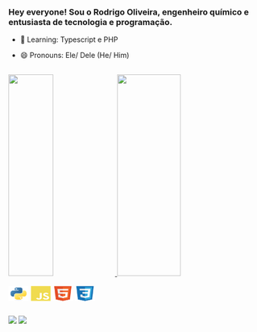 ### Hey everyone! Sou o Rodrigo Oliveira, engenheiro químico e entusiasta de tecnologia e programação.

- 🌱 Learning: Typescript e PHP
- 😄 Pronouns: Ele/ Dele (He/ Him)

  ##

<div>
  <a href="https://github.com/the-rodrigo"></a>
  <a href="https://github.com/anuraghazra/github-readme-stats">
    <img height=400px width=42% src="https://github-readme-stats.vercel.app/api?username=the-rodrigo&show_icons=true&theme=tokyonight" />
  </a>
  <a href="https://github.com/anuraghazra/convoychat">
    <img height=400px width=50% src="https://github-readme-stats.vercel.app/api/top-langs/?username=the-rodrigo&layout=compact&theme=tokyonight" />
  </a>
</div>

<div style="display: inline_block"><br>
  <img align="center" alt="Rod-Python" height="30" width="40" src="https://raw.githubusercontent.com/devicons/devicon/master/icons/python/python-original.svg">
  <img align="center" alt="Rod-Js" height="30" width="40" src="https://raw.githubusercontent.com/devicons/devicon/master/icons/javascript/javascript-plain.svg">  
  <img align="center" alt="Rod-HTML" height="30" width="40" src="https://raw.githubusercontent.com/devicons/devicon/master/icons/html5/html5-original.svg">
  <img align="center" alt="Rod-CSS" height="30" width="40" src="https://raw.githubusercontent.com/devicons/devicon/master/icons/css3/css3-original.svg">
</div>

  ##
  
<div>
  <a href="https://www.linkedin.com/in/the-rodrigo/" target="_blank"><img src="https://img.shields.io/badge/-LinkedIn-%230077B5?style=for-the-badge&logo=linkedin&logoColor=white" target="_blank"></a>
  <a href = "mailto:oliveira_rodrigo@id.uff.br"><img src="https://img.shields.io/badge/-Gmail-%23333?style=for-the-badge&logo=gmail&logoColor=dark" target="_blank"></a>
</div>
